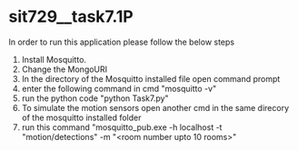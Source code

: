 # sit729\_\_task7.1P

In order to run this application please follow the below steps

1. Install Mosquitto.
2. Change the MongoURI
3. In the directory of the Mosquitto installed file open command prompt
4. enter the following command in cmd "mosquitto -v"
5. run the python code "python Task7.py"
6. To simulate the motion sensors open another cmd in the same direcory of the mosquitto installed folder
7. run this command "mosquitto_pub.exe -h localhost -t "motion/detections" -m "<room number upto 10 rooms>"
